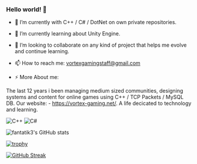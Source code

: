 ### Hello world! 👋

- 🔭 I’m currently with C++ / C# / DotNet on own private repositories.
- 🌱 I’m currently learning about Unity Engine.
- 👯 I’m looking to collaborate on any kind of project that helps me evolve and continue learning.

- 📫 How to reach me: vortexgamingstaff@gmail.com

- ⚡ More About me:

The last 12 years i been managing medium sized communities, designing systems and content for online games using C++ / TCP Packets / MySQL DB.
Our website: - https://vortex-gaming.net/.
A life decicated to technology and learning.

![C++](https://img.shields.io/badge/c++-%2300599C.svg?style=for-the-badge&logo=c%2B%2B&logoColor=white)
![C#](https://img.shields.io/badge/c%23-%23239120.svg?style=for-the-badge&logo=c-sharp&logoColor=white)


![fantatik3's GitHub stats](https://github-readme-stats.vercel.app/api?username=fantatik3&count_private=true&show_icons=true&theme=radical)

[![trophy](https://github-profile-trophy.vercel.app/?username=fantatik3&theme=onedark)](https://github.com/fantatik3/github-profile-trophy)

[![GitHub Streak](https://github-readme-streak-stats.herokuapp.com/?user=fantatik3)](https://git.io/streak-stats)
